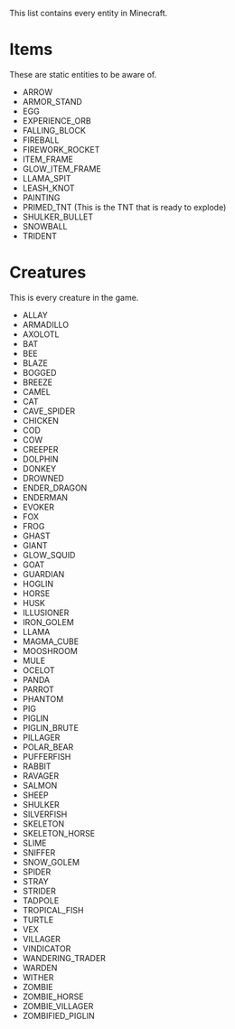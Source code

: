 This list contains every entity in Minecraft.

# Items
These are static entities to be aware of.

- ARROW
- ARMOR_STAND
- EGG
- EXPERIENCE_ORB
- FALLING_BLOCK
- FIREBALL
- FIREWORK_ROCKET
- ITEM_FRAME
- GLOW_ITEM_FRAME
- LLAMA_SPIT
- LEASH_KNOT
- PAINTING
- PRIMED_TNT (This is the TNT that is ready to explode)
- SHULKER_BULLET
- SNOWBALL
- TRIDENT


# Creatures
This is every creature in the game.

- ALLAY
- ARMADILLO
- AXOLOTL
- BAT
- BEE
- BLAZE
- BOGGED
- BREEZE
- CAMEL
- CAT
- CAVE_SPIDER
- CHICKEN
- COD
- COW
- CREEPER
- DOLPHIN
- DONKEY
- DROWNED
- ENDER_DRAGON
- ENDERMAN
- EVOKER
- FOX
- FROG
- GHAST
- GIANT
- GLOW_SQUID
- GOAT
- GUARDIAN
- HOGLIN
- HORSE
- HUSK
- ILLUSIONER
- IRON_GOLEM
- LLAMA
- MAGMA_CUBE
- MOOSHROOM
- MULE
- OCELOT
- PANDA
- PARROT
- PHANTOM
- PIG
- PIGLIN
- PIGLIN_BRUTE
- PILLAGER
- POLAR_BEAR
- PUFFERFISH
- RABBIT
- RAVAGER
- SALMON
- SHEEP
- SHULKER
- SILVERFISH
- SKELETON
- SKELETON_HORSE
- SLIME
- SNIFFER
- SNOW_GOLEM
- SPIDER
- STRAY
- STRIDER
- TADPOLE
- TROPICAL_FISH
- TURTLE
- VEX
- VILLAGER
- VINDICATOR
- WANDERING_TRADER
- WARDEN
- WITHER
- ZOMBIE
- ZOMBIE_HORSE
- ZOMBIE_VILLAGER
- ZOMBIFIED_PIGLIN
